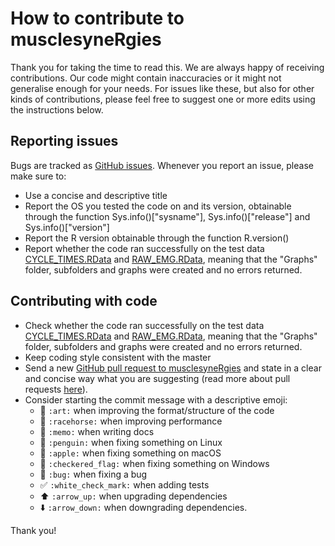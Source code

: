 # How to contribute to musclesyneRgies
Thank you for taking the time to read this. We are always happy of receiving contributions. Our code might contain inaccuracies or it might not generalise enough for your needs. For issues like these, but also for other kinds of contributions, please feel free to suggest one or more edits using the instructions below.

## Reporting issues
Bugs are tracked as [GitHub issues](https://guides.github.com/features/issues/). Whenever you report an issue, please make sure to:
- Use a concise and descriptive title
- Report the OS you tested the code on and its version, obtainable through the function Sys.info()["sysname"], Sys.info()["release"] and Sys.info()["version"]
- Report the R version obtainable through the function R.version()
- Report whether the code ran successfully on the test data [CYCLE_TIMES.RData](https://github.com/alesantuz/musclesyneRgies/blob/master/CYCLE_TIMES.RData) and [RAW_EMG.RData](https://github.com/alesantuz/musclesyneRgies/blob/master/RAW_EMG.RData), meaning that the "Graphs" folder, subfolders and graphs were created and no errors returned.

## Contributing with code
- Check whether the code ran successfully on the test data [CYCLE_TIMES.RData](https://github.com/alesantuz/musclesyneRgies/blob/master/CYCLE_TIMES.RData) and [RAW_EMG.RData](https://github.com/alesantuz/musclesyneRgies/blob/master/RAW_EMG.RData), meaning that the "Graphs" folder, subfolders and graphs were created and no errors returned.
- Keep coding style consistent with the master
- Send a new [GitHub pull request to musclesyneRgies](https://github.com/alesantuz/musclesyneRgies/compare) and state in a clear and concise way what you are suggesting (read more about pull requests [here](https://docs.github.com/en/free-pro-team@latest/github/collaborating-with-issues-and-pull-requests/about-pull-requests)).
- Consider starting the commit message with a descriptive emoji:
    - :art: `:art:` when improving the format/structure of the code
    - :racehorse: `:racehorse:` when improving performance
    - :memo: `:memo:` when writing docs
    - :penguin: `:penguin:` when fixing something on Linux
    - :apple: `:apple:` when fixing something on macOS
    - :checkered_flag: `:checkered_flag:` when fixing something on Windows
    - :bug: `:bug:` when fixing a bug
    - :white_check_mark: `:white_check_mark:` when adding tests
    - :arrow_up: `:arrow_up:` when upgrading dependencies
    - :arrow_down: `:arrow_down:` when downgrading dependencies.

Thank you!
